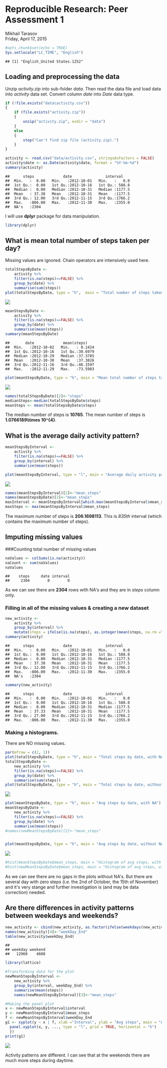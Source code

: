 # Reproducible Research: Peer Assessment 1
Mikhail Tarasov  
Friday, April 17, 2015  


```r
#opts_chunk$set(echo = TRUE)
Sys.setlocale("LC_TIME", "English")
```

```
## [1] "English_United States.1252"
```

## Loading and preprocessing the data
Unzip *activity.zip* into sub-folder *data*. Then read the data file and load data into *activity* data set.
Convert column *date* into *Date* data type. 

```r
if (!file.exists("data\activity.csv")) 
{
    if (file.exists("activity.zip")) 
    {
        unzip("activity.zip", exdir = "data")
    }
    else
    {
        stop("Can't find zip file (activity.zip).")
    }
}

activity <- read.csv("data/activity.csv", stringsAsFactors = FALSE)
activity$date <- as.Date(activity$date, format = "%Y-%m-%d")
summary(activity)
```

```
##      steps             date               interval     
##  Min.   :  0.00   Min.   :2012-10-01   Min.   :   0.0  
##  1st Qu.:  0.00   1st Qu.:2012-10-16   1st Qu.: 588.8  
##  Median :  0.00   Median :2012-10-31   Median :1177.5  
##  Mean   : 37.38   Mean   :2012-10-31   Mean   :1177.5  
##  3rd Qu.: 12.00   3rd Qu.:2012-11-15   3rd Qu.:1766.2  
##  Max.   :806.00   Max.   :2012-11-30   Max.   :2355.0  
##  NA's   :2304
```

I will use **dplyr** package for data manipulation.

```r
library(dplyr)
```

## What is mean total number of steps taken per day?
Missing values are ignored. Chain operators are intensively used here.

```r
totalStepsByDate <- 
    activity %>%
    filter(is.na(steps)==FALSE) %>%
    group_by(date) %>%
    summarise(sum(steps))
plot(totalStepsByDate, type = "h",  main = "Total number of steps taken per day")
```

![](PA1_template_files/figure-html/mean_calc_na_ignored-1.png) 

```r
meanStepsByDate <- 
    activity %>%
    filter(is.na(steps)==FALSE) %>%
    group_by(date) %>%
    summarise(mean(steps))
summary(meanStepsByDate)
```

```
##       date             mean(steps)     
##  Min.   :2012-10-02   Min.   : 0.1424  
##  1st Qu.:2012-10-16   1st Qu.:30.6979  
##  Median :2012-10-29   Median :37.3785  
##  Mean   :2012-10-30   Mean   :37.3826  
##  3rd Qu.:2012-11-16   3rd Qu.:46.1597  
##  Max.   :2012-11-29   Max.   :73.5903
```

```r
plot(meanStepsByDate, type = "h", main = "Mean total number of steps taken per day")
```

![](PA1_template_files/figure-html/mean_calc_na_ignored-2.png) 

```r
names(totalStepsByDate)[2]<-"steps"
medianSteps<-median(totalStepsByDate$steps)
meanSteps <- mean(totalStepsByDate$steps)
```
The median number of steps is **10765**.
The mean number of steps is **1.0766189\times 10^{4}**.

## What is the average daily activity pattern?

```r
meanStepsByInterval <- 
    activity %>%
    filter(is.na(steps)==FALSE) %>%
    group_by(interval) %>%
    summarise(mean(steps))

plot(meanStepsByInterval, type = "l", main = "Average daily activity pattern")
```

![](PA1_template_files/figure-html/average_daily_activity-1.png) 


```r
names(meanStepsByInterval)[2]<-"mean_steps"
names(meanStepsByDate)[2]<-"mean_steps"
maxInterval <- meanStepsByInterval[which.max(meanStepsByInterval$mean_steps), 1]
maxSteps <- max(meanStepsByInterval$mean_steps)
```
The maximum number of steps is **206.1698113**. This is *835th* interval (which contains the maximum number of steps).

## Imputing missing values
###Counting total number of missing values

```r
naValues <- colSums(is.na(activity))
naCount <- sum(naValues)
naValues
```

```
##    steps     date interval 
##     2304        0        0
```

As we can see there are **2304** rows with NA's and they are in *steps* column only.

### Filling in all of the missing values & creating a new dataset

```r
new_activity <- 
    activity %>%
    group_by(interval) %>%
    mutate(steps = ifelse(is.na(steps), as.integer(mean(steps, na.rm =TRUE)), steps))
summary(activity)
```

```
##      steps             date               interval     
##  Min.   :  0.00   Min.   :2012-10-01   Min.   :   0.0  
##  1st Qu.:  0.00   1st Qu.:2012-10-16   1st Qu.: 588.8  
##  Median :  0.00   Median :2012-10-31   Median :1177.5  
##  Mean   : 37.38   Mean   :2012-10-31   Mean   :1177.5  
##  3rd Qu.: 12.00   3rd Qu.:2012-11-15   3rd Qu.:1766.2  
##  Max.   :806.00   Max.   :2012-11-30   Max.   :2355.0  
##  NA's   :2304
```

```r
summary(new_activity)
```

```
##      steps             date               interval     
##  Min.   :  0.00   Min.   :2012-10-01   Min.   :   0.0  
##  1st Qu.:  0.00   1st Qu.:2012-10-16   1st Qu.: 588.8  
##  Median :  0.00   Median :2012-10-31   Median :1177.5  
##  Mean   : 37.33   Mean   :2012-10-31   Mean   :1177.5  
##  3rd Qu.: 27.00   3rd Qu.:2012-11-15   3rd Qu.:1766.2  
##  Max.   :806.00   Max.   :2012-11-30   Max.   :2355.0
```
### Making a histograms. 
There are NO missing values.

```r
par(mfrow = c(2, 1))
plot(totalStepsByDate, type = "h", main = "Total steps by date, with NA")
totalStepsByDate <- 
    new_activity %>%
    filter(is.na(steps)==FALSE) %>%
    group_by(date) %>%
    summarise(sum(steps))
plot(totalStepsByDate, type = "h", main = "Total steps by date, without NA")
```

![](PA1_template_files/figure-html/mean_calc_no_na-1.png) 

```r
plot(meanStepsByDate, type = "h", main = "Avg steps by date, with NA")
meanStepsByDate <- 
    new_activity %>%
    filter(is.na(steps)==FALSE) %>%
    group_by(date) %>%
    summarise(mean(steps))
#names(newMeanStepsByDate)[2]<-"mean_steps"


plot(meanStepsByDate, type = "h", main = "Avg steps by date, without NA")
```

![](PA1_template_files/figure-html/mean_calc_no_na-2.png) 

```r
#hist(meanStepsByDate$mean_steps, main = "Histogram of avg steps, with NA",  col = "orange")
#hist(newMeanStepsByDate$mean_steps, main = "Histogram of avg steps, without NA",  col = "orange")
```

As we can see there are no gaps in the plots without NA's. But there are several day with zero steps (i.e. the 2nd of October, the 15th of November) and it's very stange and further investigation is (and may be data correction) needed.


## Are there differences in activity patterns between weekdays and weekends?

```r
new_activity <- cbind(new_activity, as.factor(ifelse(weekdays(new_activity$date) %in% (c("Monday", "Tuesday", "Wednesday", "Thursday", "Friday")), yes = "weekday", no = "weekend")))
names(new_activity)[4]<-"weekDay_End"
table(new_activity$weekDay_End)
```

```
## 
## weekday weekend 
##   12960    4608
```



```r
library(lattice)

#Transforming data for the plot
newMeanStepsByInterval <- 
    new_activity %>%
    group_by(interval, weekDay_End) %>%
    summarise(mean(steps))
    names(newMeanStepsByInterval)[3]<-"mean_steps"

#Making the panel plot
x <- newMeanStepsByInterval$interval
y <- newMeanStepsByInterval$mean_steps
f <- newMeanStepsByInterval$weekDay_End
g1 <- xyplot(y ~ x | f, xlab ="Interval", ylab = "Avg steps", main = "Activity patterns at weekends and weekdays", layout = c(1, 2), panel = function(x, y, ...) {
  panel.xyplot(x, y, ..., type = "l", grid = TRUE, horizontal = "h")
  })
print(g1)
```

![](PA1_template_files/figure-html/unnamed-chunk-5-1.png) 

Activity patterns are different. I can see that at the weekends there are much more steps during daytime.
